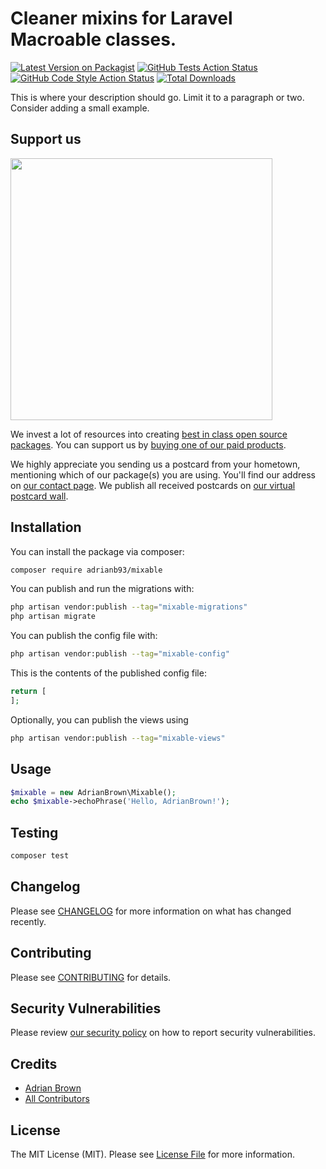 # Cleaner mixins for Laravel Macroable classes.

[![Latest Version on Packagist](https://img.shields.io/packagist/v/adrianb93/mixable.svg?style=flat-square)](https://packagist.org/packages/adrianb93/mixable)
[![GitHub Tests Action Status](https://img.shields.io/github/workflow/status/adrianb93/mixable/run-tests?label=tests)](https://github.com/adrianb93/mixable/actions?query=workflow%3Arun-tests+branch%3Amain)
[![GitHub Code Style Action Status](https://img.shields.io/github/workflow/status/adrianb93/mixable/Check%20&%20fix%20styling?label=code%20style)](https://github.com/adrianb93/mixable/actions?query=workflow%3A"Check+%26+fix+styling"+branch%3Amain)
[![Total Downloads](https://img.shields.io/packagist/dt/adrianb93/mixable.svg?style=flat-square)](https://packagist.org/packages/adrianb93/mixable)

This is where your description should go. Limit it to a paragraph or two. Consider adding a small example.

## Support us

[<img src="https://github-ads.s3.eu-central-1.amazonaws.com/mixable.jpg?t=1" width="419px" />](https://spatie.be/github-ad-click/mixable)

We invest a lot of resources into creating [best in class open source packages](https://spatie.be/open-source). You can support us by [buying one of our paid products](https://spatie.be/open-source/support-us).

We highly appreciate you sending us a postcard from your hometown, mentioning which of our package(s) you are using. You'll find our address on [our contact page](https://spatie.be/about-us). We publish all received postcards on [our virtual postcard wall](https://spatie.be/open-source/postcards).

## Installation

You can install the package via composer:

```bash
composer require adrianb93/mixable
```

You can publish and run the migrations with:

```bash
php artisan vendor:publish --tag="mixable-migrations"
php artisan migrate
```

You can publish the config file with:

```bash
php artisan vendor:publish --tag="mixable-config"
```

This is the contents of the published config file:

```php
return [
];
```

Optionally, you can publish the views using

```bash
php artisan vendor:publish --tag="mixable-views"
```

## Usage

```php
$mixable = new AdrianBrown\Mixable();
echo $mixable->echoPhrase('Hello, AdrianBrown!');
```

## Testing

```bash
composer test
```

## Changelog

Please see [CHANGELOG](CHANGELOG.md) for more information on what has changed recently.

## Contributing

Please see [CONTRIBUTING](.github/CONTRIBUTING.md) for details.

## Security Vulnerabilities

Please review [our security policy](../../security/policy) on how to report security vulnerabilities.

## Credits

- [Adrian Brown](https://github.com/adrianb93)
- [All Contributors](../../contributors)

## License

The MIT License (MIT). Please see [License File](LICENSE.md) for more information.
